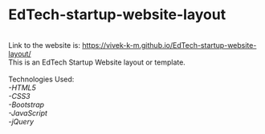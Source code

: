 # EdTech-startup-website-layout
<br>Link to the website is: https://vivek-k-m.github.io/EdTech-startup-website-layout/
<br>This is an EdTech Startup Website layout or template.
<br>
<br>Technologies Used:
<br><em>-HTML5</em>
<br><em>-CSS3</em>
<br><em>-Bootstrap</em>
<br><em>-JavaScript</em>
<br><em>-jQuery</em>
